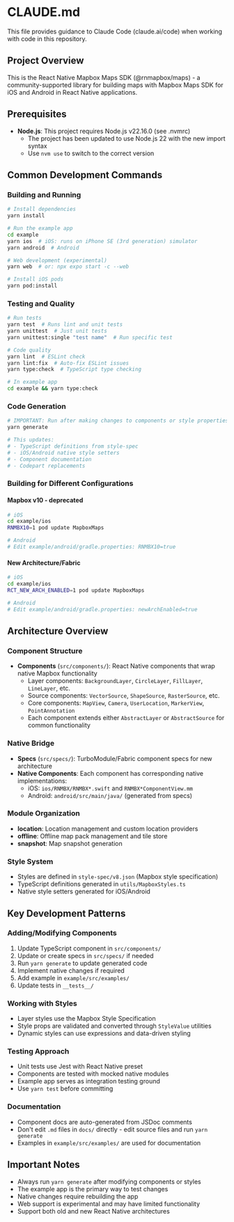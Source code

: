 # CLAUDE.md

This file provides guidance to Claude Code (claude.ai/code) when working with code in this repository.

## Project Overview

This is the React Native Mapbox Maps SDK (@rnmapbox/maps) - a community-supported library for building maps with Mapbox Maps SDK for iOS and Android in React Native applications.

## Prerequisites

- **Node.js**: This project requires Node.js v22.16.0 (see .nvmrc)
  - The project has been updated to use Node.js 22 with the new import syntax
  - Use `nvm use` to switch to the correct version

## Common Development Commands

### Building and Running
```bash
# Install dependencies
yarn install

# Run the example app
cd example
yarn ios  # iOS: runs on iPhone SE (3rd generation) simulator
yarn android  # Android

# Web development (experimental)
yarn web  # or: npx expo start -c --web

# Install iOS pods
yarn pod:install
```

### Testing and Quality
```bash
# Run tests
yarn test  # Runs lint and unit tests
yarn unittest  # Just unit tests
yarn unittest:single "test name"  # Run specific test

# Code quality
yarn lint  # ESLint check
yarn lint:fix  # Auto-fix ESLint issues
yarn type:check  # TypeScript type checking

# In example app
cd example && yarn type:check
```

### Code Generation
```bash
# IMPORTANT: Run after making changes to components or style properties
yarn generate

# This updates:
# - TypeScript definitions from style-spec
# - iOS/Android native style setters
# - Component documentation
# - Codepart replacements
```

### Building for Different Configurations

#### Mapbox v10 - deprecated
```bash
# iOS
cd example/ios
RNMBX10=1 pod update MapboxMaps

# Android
# Edit example/android/gradle.properties: RNMBX10=true
```

#### New Architecture/Fabric
```bash
# iOS
cd example/ios
RCT_NEW_ARCH_ENABLED=1 pod update MapboxMaps

# Android
# Edit example/android/gradle.properties: newArchEnabled=true
```

## Architecture Overview

### Component Structure
- **Components** (`src/components/`): React Native components that wrap native Mapbox functionality
  - Layer components: `BackgroundLayer`, `CircleLayer`, `FillLayer`, `LineLayer`, etc.
  - Source components: `VectorSource`, `ShapeSource`, `RasterSource`, etc.
  - Core components: `MapView`, `Camera`, `UserLocation`, `MarkerView`, `PointAnnotation`
  - Each component extends either `AbstractLayer` or `AbstractSource` for common functionality

### Native Bridge
- **Specs** (`src/specs/`): TurboModule/Fabric component specs for new architecture
- **Native Components**: Each component has corresponding native implementations:
  - iOS: `ios/RNMBX/RNMBX*.swift` and `RNMBX*ComponentView.mm`
  - Android: `android/src/main/java/` (generated from specs)

### Module Organization
- **location**: Location management and custom location providers
- **offline**: Offline map pack management and tile store
- **snapshot**: Map snapshot generation

### Style System
- Styles are defined in `style-spec/v8.json` (Mapbox style specification)
- TypeScript definitions generated in `utils/MapboxStyles.ts`
- Native style setters generated for iOS/Android

## Key Development Patterns

### Adding/Modifying Components
1. Update TypeScript component in `src/components/`
2. Update or create specs in `src/specs/` if needed
3. Run `yarn generate` to update generated code
4. Implement native changes if required
5. Add example in `example/src/examples/`
6. Update tests in `__tests__/`

### Working with Styles
- Layer styles use the Mapbox Style Specification
- Style props are validated and converted through `StyleValue` utilities
- Dynamic styles can use expressions and data-driven styling

### Testing Approach
- Unit tests use Jest with React Native preset
- Components are tested with mocked native modules
- Example app serves as integration testing ground
- Use `yarn test` before committing

### Documentation
- Component docs are auto-generated from JSDoc comments
- Don't edit `.md` files in `docs/` directly - edit source files and run `yarn generate`
- Examples in `example/src/examples/` are used for documentation

## Important Notes

- Always run `yarn generate` after modifying components or styles
- The example app is the primary way to test changes
- Native changes require rebuilding the app
- Web support is experimental and may have limited functionality
- Support both old and new React Native architectures
